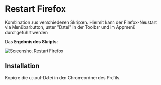# Restart Firefox
Kombination aus verschiedenen Skripten. Hiermit kann der Firefox-Neustart via Menübarbutton, unter "Datei" in der Toolbar und im Appmenü 
durchgeführt werden.

Das **Ergebnis des Skripts**:

![Screenshot Restart Firefox](https://github.com/ardiman/userChrome.js/raw/master/restartfirefox/scr_restartfirefox.png)


## Installation
Kopiere die uc.xul-Datei in den Chromeordner des Profils.
